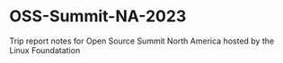# OSS-Summit-NA-2023
Trip report notes for Open Source Summit North America hosted by the Linux Foundatation
